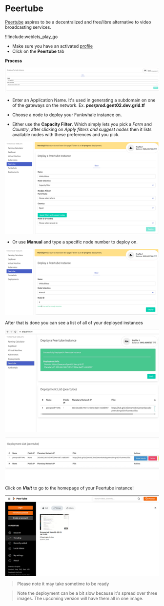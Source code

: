 # Peertube

[Peertube](https://joinpeertube.org/) aspires to be a decentralized and free/libre alternative to video broadcasting services.

!!!include:weblets_play_go
- Make sure you have an activated [profile](weblets_profile_manager) 
- Click on the **Peertube** tab

__Process__ 

![](img/weblet_peertube1.png)

- Enter an Application Name. It's used in generating a subdomain on one of the gateways on the network. Ex. ***peerprod*.gent02.dev.grid.tf**
- Choose a node to deploy your Funkwhale instance on.
    
- Either use the **Capacity Filter**. Which simply lets you pick a *Farm* and *Country*, after clicking on *Apply filters and suggest nodes* then it lists available nodes with these preferences and you pick. 

![](img/peertube1.png)

- Or use **Manual** and type a specific node number to deploy on.

![](img/peertube2.png)

After that is done you can see a list of all of your deployed instances

![](img/weblet_peertube_deployed.jpg)

![](img/weblet_peertube2.png)

Click on ***Visit*** to go to the homepage of your Peertube instance!

![](img/weblet_peertube_instance.png)

> Please note it may take sometime to be ready

> Note the deployment can be a bit slow because it's spread over three images. The upcoming version will have them all in one image.